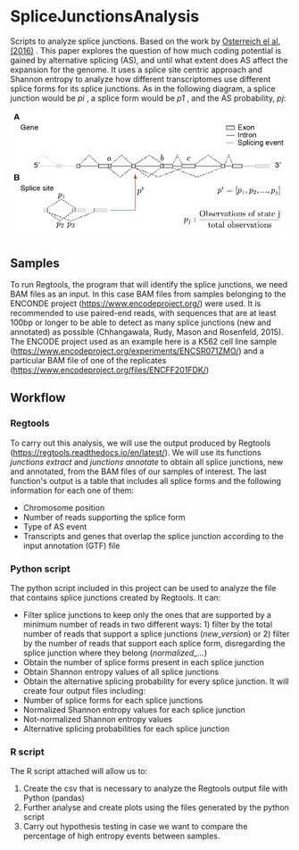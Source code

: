 # SpliceJunctionsAnalysis
Scripts to analyze splice junctions. Based on the work by <a href="https://www.biorxiv.org/content/10.1101/048124v1" target="_blank" >Osterreich el al. (2016)</a> .
This paper explores the question of how much coding potential is gained by alternative splicing (AS), and until what extent does AS affect the expansion for the genome.
It uses a splice site centric approach and Shannon entropy to analyze how different transcriptomes use different splice forms for its splice junctions.
As in the following diagram, a splice junction would be <em>pi</em> , a splice form would be <em>p1</em> , and the AS probability, <em>pj</em>:

<img src="https://github.com/klari12/SpliceJunctionsAnalysis/blob/main/splicejunction1.png">

## Samples
To run Regtools, the program that will identify the splice junctions, we need BAM files as an input.
In this case BAM files from samples belonging to the ENCONDE project (https://www.encodeproject.org/) were used.
It is recommended to use paired-end reads, with sequences that are at least 100bp or longer to be able to detect as many splice junctions (new and annotated) as possible (Chhangawala, Rudy, Mason and Rosenfeld, 2015).
The ENCODE project used as an example here is a K562 cell line sample (https://www.encodeproject.org/experiments/ENCSR071ZMO/) and a particular BAM file of one of the replicates (https://www.encodeproject.org/files/ENCFF201FDK/)

## Workflow
### Regtools
To carry out this analysis, we will use the output produced by Regtools (https://regtools.readthedocs.io/en/latest/). We will use its functions <em>junctions extract</em>  and <em>junctions annotate</em> to obtain all splice junctions, new and annotated, from the BAM files of our samples of interest.
The last function's output is a table that includes all splice forms and the following information for each one of them:
- Chromosome position
- Number of reads supporting the splice form
- Type of AS event
- Transcripts and genes that overlap the splice junction according to the input annotation (GTF) file
### Python script
The python script included in this project can be used to analyze the file that contains splice junctions created by Regtools. It can:
- Filter splice junctions to keep only the ones that are supported by a minimum number of reads in two different ways: 1) filter by the total number of reads that support a splice junctions (<em>new_version</em>) or 2) filter by the number of reads that support each splice form, disregarding the splice junction where they belong (<em>normalized_...</em>)
- Obtain the number of splice forms present in each splice junction
- Obtain Shannon entropy values of all splice junctions
- Obtain the alternative splicing probability for every splice junction.
It will create four output files including:
- Number of splice forms for each splice junctions
- Normalized Shannon entropy values for each splice junction 
- Not-normalized Shannon entropy values
- Alternative splicing probabilities for each splice junction
### R script
The R script attached will allow us to:
1) Create the csv that is necessary to analyze the Regtools output file with Python (pandas)
2) Further analyse and create plots using the files generated by the python script
3) Carry out hypothesis testing in case we want to compare the percentage of high entropy events between samples.

